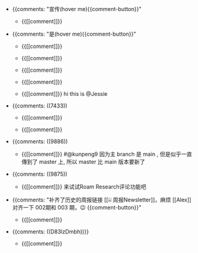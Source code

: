 - {{comments: "宣传(hover me){{comment-button}}"
    - {{[[comment]]}}

- {{comments: "是(hover me){{comment-button}}"
    - {{[[comment]]}}

    - {{[[comment]]}}

    - {{[[comment]]}}

    - {{[[comment]]}}

    - {{[[comment]]}}
hi this is @Jessie
- {{comments: ((7433))
    - {{[[comment]]}}

    - {{[[comment]]}}

- {{comments: ((9886))

    - {{[[comment]]}}
#@kunpeng9 因为主 branch 是 main , 但是似乎一直傳到了 master 上, 所以 master 比 main 版本要新了
- {{comments: ((9875))
    - {{[[comment]]}}
来试试Roam Research评论功能吧
- {{comments: "补齐了历史的周报链接 [[⌸ 周报Newsletter]]，麻烦 [[Alex]] 对齐一下 002期和 003 期，😉 {{comment-button}}"
    - {{[[comment]]}}

- {{comments: ((D83lzDmbh))}}
    - {{[[comment]]}}

